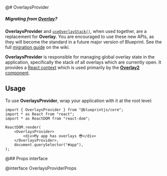 @# OverlaysProvider

<div class="@ns-callout @ns-intent-primary @ns-icon-info-sign @ns-callout-has-body-content">
    <h5 class="@ns-heading">

Migrating from [Overlay](#core/components/overlay)?

</h5>

**OverlaysProvider** and [`useOverlayStack()`](#core/hooks/overlays/use-overlay-stack), when used
together, are a replacement for **Overlay**. You are encouraged to use these new APIs, as they will
become the standard in a future major version of Blueprint. See the full
[migration guide](https://github.com/palantir/blueprint/wiki/Overlay2-migration) on the wiki.

</div>

**OverlaysProvider** is responsible for managing global overlay state in the application,
specifically the stack of all overlays which are currently open. It provides a
[React context](https://react.dev/learn/passing-data-deeply-with-context) which is used primarily by
the [**Overlay2** component](#core/components/overlay2).

## Usage

To use **OverlaysProvider**, wrap your application with it at the root level:

```tsx
import { OverlaysProvider } from "@blueprintjs/core";
import * as React from "react";
import * as ReactDOM from "react-dom";

ReactDOM.render(
    <OverlaysProvider>
        <div>My app has overlays 😎</div>
    </OverlaysProvider>,
    document.querySelector("#app"),
);
```

@## Props interface

@interface OverlaysProviderProps
